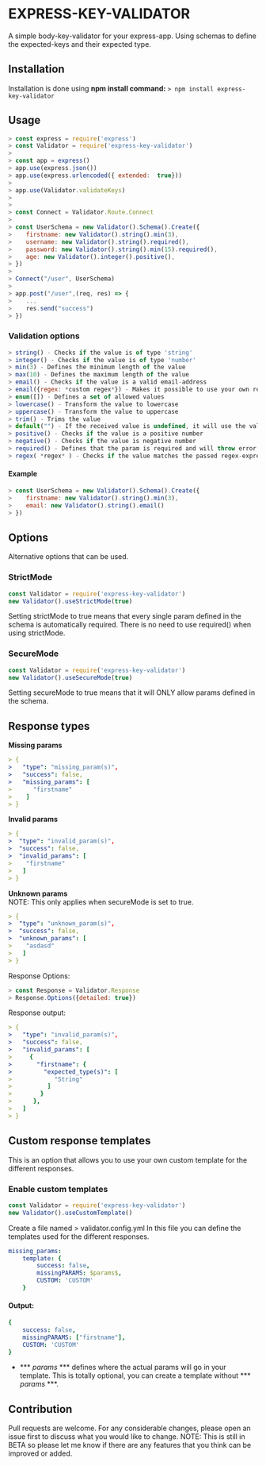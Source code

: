 # EXPRESS-KEY-VALIDATOR
A simple body-key-validator for your express-app.
Using schemas to define the expected-keys and their expected type.

## Installation
Installation is done using **npm install command:**
```> npm install express-key-validator```

## Usage
```js
> const express = require('express')
> const Validator = require('express-key-validator')
>
> const app = express()
> app.use(express.json())
> app.use(express.urlencoded({ extended:  true}))
>
> app.use(Validator.validateKeys)
>
> 
> const Connect = Validator.Route.Connect
>
> const UserSchema = new Validator().Schema().Create({
>    firstname: new Validator().string().min(3),
>    username: new Validator().string().required(),
>    password: new Validator().string().min(15).required(),
>    age: new Validator().integer().positive(),
> })
>
> Connect("/user", UserSchema)
>
> app.post("/user",(req, res) => {
>    ...
>    res.send("success")
> })
```
### Validation options
```js
> string() - Checks if the value is of type 'string'
> integer() - Checks if the value is of type 'number'
> min(3) - Defines the minimum length of the value
> max(10) - Defines the maximum length of the value
> email() - Checks if the value is a valid email-address
> email({regex: *custom regex*}) - Makes it possible to use your own regex for email validation instead of using the default one
> enum([]) - Defines a set of allowed values
> lowercase() - Transform the value to lowercase
> uppercase() - Transform the value to uppercase
> trim() - Trims the value
> default("") - If the received value is undefined, it will use the value passed to the default function. 
> positive() - Checks if the value is a positive number
> negative() - Checks if the value is negative number
> required() - Defines that the param is required and will throw error if the param is not found
> regex( *regex* ) - Checks if the value matches the passed regex-expression
```
#### Example
```js
> const UserSchema = new Validator().Schema().Create({
>    firstname: new Validator().string().min(3),
>    email: new Validator().string().email()
> })
```

## Options
Alternative options that can be used.
### StrictMode
```js
const Validator = require('express-key-validator')
new Validator().useStrictMode(true)
```
Setting strictMode to true means that every single param defined in the schema is automatically required. There is no need to use required() when using strictMode.

### SecureMode
```js
const Validator = require('express-key-validator')
new Validator().useSecureMode(true)
```
Setting secureMode to true means that it will ONLY allow params defined in the schema.

## Response types
**Missing params**
```yaml
> {
>   "type": "missing_param(s)",
>   "success": false,
>   "missing_params": [
>      "firstname"
>    ]
> }
```
**Invalid params**
```yaml
> {
>  "type": "invalid_param(s)",
>  "success": false,
>  "invalid_params": [
>    "firstname"
>   ]
> }
```

**Unknown params**
<br> NOTE: This only applies when secureMode is set to true.
```yaml
> {
>  "type": "unknown_param(s)",
>  "success": false,
>  "unknown_params": [
>    "asdasd"
>   ]
> }
```

Response Options:
```js
> const Response = Validator.Response
> Response.Options({detailed: true})
```

Response output:
```yaml
> {
>   "type": "invalid_param(s)",
>   "success": false,
>   "invalid_params": [
>     {
>       "firstname": {
>         "expected_type(s)": [
>            "String"
>          ]
>        }
>      },
>   ]
> }
```

## Custom response templates
This is an option that allows you to use your own custom template for the different responses.

### Enable custom templates
```js
const Validator = require('express-key-validator')
new Validator().useCustomTemplate()
```

Create a file named > validator.config.yml
In this file you can define the templates used for the different responses.
```yaml
missing_params:
    template: {
        success: false,
        missingPARAMS: $params$,
        CUSTOM: 'CUSTOM'
    }
```
#### Output:
```yaml
{
    success: false,
    missingPARAMS: ["firstname"],
    CUSTOM: 'CUSTOM'
}
```
- *** $params$ *** defines where the actual params will go in your template. This is totally optional, you can create a template without *** $params$ ***.


## Contribution
Pull requests are welcome. For any considerable changes, please open an issue first to discuss what you would like to change.
NOTE: This is still in BETA so please let me know if there are any features that you think can be improved or added.
